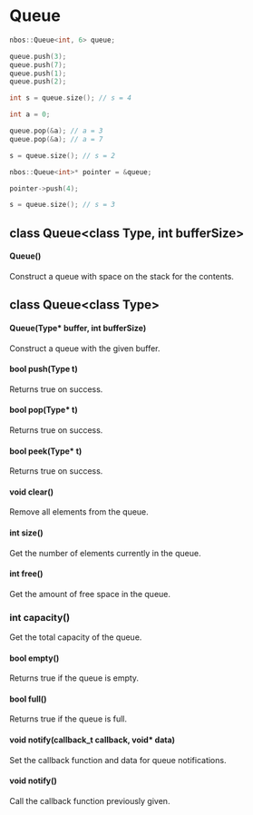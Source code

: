 # Queue

```c++
nbos::Queue<int, 6> queue;

queue.push(3);
queue.push(7);
queue.push(1);
queue.push(2);

int s = queue.size(); // s = 4

int a = 0;

queue.pop(&a); // a = 3
queue.pop(&a); // a = 7

s = queue.size(); // s = 2

nbos::Queue<int>* pointer = &queue;

pointer->push(4);

s = queue.size(); // s = 3
```

## class Queue<class Type, int bufferSize\>

#### Queue()
Construct a queue with space on the stack for the contents.

## class Queue<class Type\>

#### Queue(Type\* buffer, int bufferSize)
Construct a queue with the given buffer.

#### bool push(Type t)
Returns true on success.

#### bool pop(Type\* t)
Returns true on success.

#### bool peek(Type\* t)
Returns true on success.

#### void clear()
Remove all elements from the queue.

#### int size()
Get the number of elements currently in the queue.

#### int free()
Get the amount of free space in the queue.

### int capacity()
Get the total capacity of the queue.

#### bool empty()
Returns true if the queue is empty.

#### bool full()
Returns true if the queue is full.

#### void notify(callback_t callback, void\* data)
Set the callback function and data for queue notifications.

#### void notify()
Call the callback function previously given.
